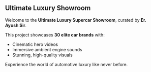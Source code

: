 ## Ultimate Luxury Showroom

Welcome to the **Ultimate Luxury Supercar Showroom**, curated by **Er. Ayush Sir**.

This project showcases **30 elite car brands** with:

- Cinematic hero videos  
- Immersive ambient engine sounds  
- Stunning, high-quality visuals  

Experience the world of automotive luxury like never before.
